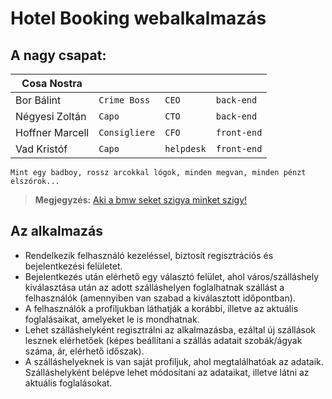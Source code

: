 # Hotel Booking webalkalmazás


## A nagy csapat:


|      Cosa Nostra |         || |
|----------------|-|-|-|
| Bor Bálint |`Crime Boss`|`CEO`|`back-end`            |
|Négyesi Zoltán|`Capo`|`CTO`|`back-end`            |
|Hoffner Marcell|`Consigliere`|`CFO`|`front-end`|
|Vad Kristóf|`Capo`|`helpdesk`|`front-end`|

```
Mint egy badboy, rossz arcokkal lógok, minden megvan, minden pénzt elszórok...
```
   
  > **Megjegyzés:**   [Aki a bmw seket szigya minket szigy!](https://www.youtube.com/watch?v=U-tf1qKtt0Y)
## Az alkalmazás
- Rendelkezik felhasználó kezeléssel, biztosít regisztrációs és bejelentkezési felületet.
- Bejelentkezés után elérhető egy választó felület, ahol város/szálláshely kiválasztása után az adott szálláshelyen foglalhatnak szállást a felhasználók (amennyiben van szabad a kiválasztott időpontban).
- A felhasználók a profiljukban láthatják a korábbi, illetve az aktuális foglalásaikat, amelyeket le is mondhatnak.
- Lehet szálláshelyként regisztrálni az alkalmazásba, ezáltal új szállások lesznek elérhetőek (képes beállítani a szállás adatait szobák/ágyak száma, ár, elérhető időszak).
- A szálláshelyeknek is van saját profiljuk, ahol megtalálhatóak az adataik. Szálláshelyként belépve lehet módosítani az adataikat, illetve látni az aktuális foglalásokat.





